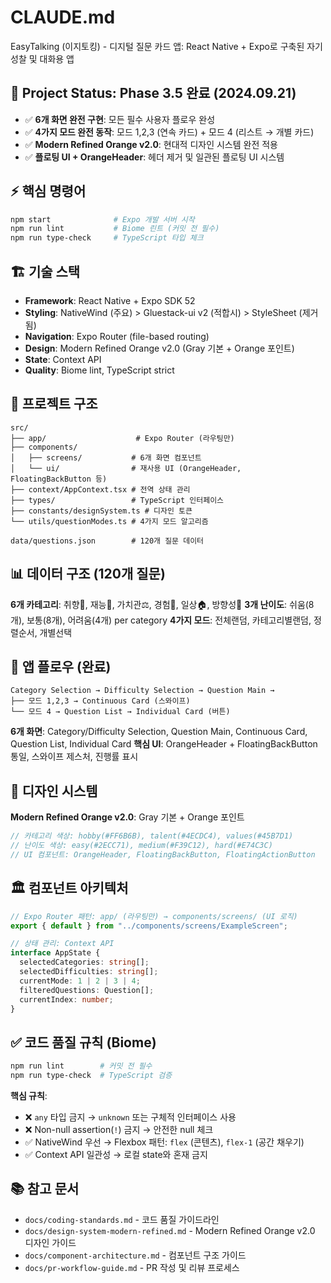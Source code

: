 # CLAUDE.md

EasyTalking (이지토킹) - 디지털 질문 카드 앱: React Native + Expo로 구축된 자기성찰 및 대화용 앱

## 🚀 **Project Status: Phase 3.5 완료 (2024.09.21)**
- ✅ **6개 화면 완전 구현**: 모든 필수 사용자 플로우 완성
- ✅ **4가지 모드 완전 동작**: 모드 1,2,3 (연속 카드) + 모드 4 (리스트 → 개별 카드)
- ✅ **Modern Refined Orange v2.0**: 현대적 디자인 시스템 완전 적용
- ✅ **플로팅 UI + OrangeHeader**: 헤더 제거 및 일관된 플로팅 UI 시스템

## ⚡ **핵심 명령어**
```bash
npm start              # Expo 개발 서버 시작
npm run lint           # Biome 린트 (커밋 전 필수)
npm run type-check     # TypeScript 타입 체크
```

## 🏗️ **기술 스택**
- **Framework**: React Native + Expo SDK 52
- **Styling**: NativeWind (주요) > Gluestack-ui v2 (적합시) > StyleSheet (제거됨)
- **Navigation**: Expo Router (file-based routing)
- **Design**: Modern Refined Orange v2.0 (Gray 기본 + Orange 포인트)
- **State**: Context API
- **Quality**: Biome lint, TypeScript strict

## 📁 **프로젝트 구조**
```
src/
├── app/                    # Expo Router (라우팅만)
├── components/
│   ├── screens/           # 6개 화면 컴포넌트
│   └── ui/                # 재사용 UI (OrangeHeader, FloatingBackButton 등)
├── context/AppContext.tsx # 전역 상태 관리
├── types/                 # TypeScript 인터페이스
├── constants/designSystem.ts # 디자인 토큰
└── utils/questionModes.ts # 4가지 모드 알고리즘

data/questions.json        # 120개 질문 데이터
```

## 📊 **데이터 구조 (120개 질문)**
**6개 카테고리**: 취향📝, 재능🎯, 가치관⚖️, 경험🌟, 일상🏠, 방향성🧭
**3개 난이도**: 쉬움(8개), 보통(8개), 어려움(4개) per category
**4가지 모드**: 전체랜덤, 카테고리별랜덤, 정렬순서, 개별선택

## 🎯 **앱 플로우 (완료)**
```
Category Selection → Difficulty Selection → Question Main →
├── 모드 1,2,3 → Continuous Card (스와이프)
└── 모드 4 → Question List → Individual Card (버튼)
```

**6개 화면**: Category/Difficulty Selection, Question Main, Continuous Card, Question List, Individual Card
**핵심 UI**: OrangeHeader + FloatingBackButton 통일, 스와이프 제스처, 진행률 표시

## 🎨 **디자인 시스템**
**Modern Refined Orange v2.0**: Gray 기본 + Orange 포인트
```typescript
// 카테고리 색상: hobby(#FF6B6B), talent(#4ECDC4), values(#45B7D1)
// 난이도 색상: easy(#2ECC71), medium(#F39C12), hard(#E74C3C)
// UI 컴포넌트: OrangeHeader, FloatingBackButton, FloatingActionButton
```



## 🏛️ **컴포넌트 아키텍처**
```typescript
// Expo Router 패턴: app/ (라우팅만) → components/screens/ (UI 로직)
export { default } from "../components/screens/ExampleScreen";

// 상태 관리: Context API
interface AppState {
  selectedCategories: string[];
  selectedDifficulties: string[];
  currentMode: 1 | 2 | 3 | 4;
  filteredQuestions: Question[];
  currentIndex: number;
}
```

## ✅ **코드 품질 규칙 (Biome)**
```bash
npm run lint        # 커밋 전 필수
npm run type-check  # TypeScript 검증
```

**핵심 규칙**:
- ❌ `any` 타입 금지 → `unknown` 또는 구체적 인터페이스 사용
- ❌ Non-null assertion(`!`) 금지 → 안전한 null 체크
- ✅ NativeWind 우선 → Flexbox 패턴: `flex` (콘텐츠), `flex-1` (공간 채우기)
- ✅ Context API 일관성 → 로컬 state와 혼재 금지

## 📚 **참고 문서**
- `docs/coding-standards.md` - 코드 품질 가이드라인
- `docs/design-system-modern-refined.md` - Modern Refined Orange v2.0 디자인 가이드
- `docs/component-architecture.md` - 컴포넌트 구조 가이드
- `docs/pr-workflow-guide.md` - PR 작성 및 리뷰 프로세스
